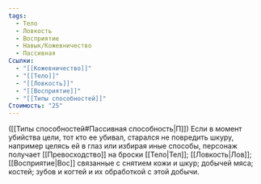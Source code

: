 ```yaml
---
tags:
  - Тело
  - Ловкость
  - Восприятие
  - Навык/Кожевничество
  - Пассивная
Ссылки:
  - "[[Кожевничество]]"
  - "[[Тело]]"
  - "[[Ловкость]]"
  - "[[Восприятие]]"
  - "[[Типы способностей]]"
Стоимость: "25"
---
```

([[Типы способностей#Пассивная способность|П]]) Если в момент убийства цели, тот кто ее убивал, старался не повредить шкуру, например целясь ей в глаз или избирая иные способы, персонаж получает [[Превосходство]] на броски [[Тело|Тел]]; [[Ловкость|Лов]]; [[Восприятие|Вос]] связанные с снятием кожи и шкур; добычей мяса; костей; зубов и когтей и их обработкой с этой добычи.